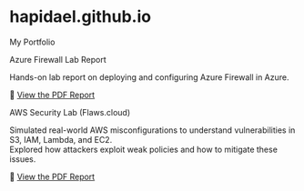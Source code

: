 # hapidael.github.io
My Portfolio 

Azure Firewall Lab Report

Hands-on lab report on deploying and configuring Azure Firewall in Azure.

📄 [View the PDF Report](./azure-firewall-lab/Azure_Firewall_Lab_Report_Hapidael_Mumbi.pdf)



AWS Security Lab (Flaws.cloud)

Simulated real-world AWS misconfigurations to understand vulnerabilities in S3, IAM, Lambda, and EC2.  
Explored how attackers exploit weak policies and how to mitigate these issues.

📄 [View the PDF Report](./aws-flaws-lab/AWS_Flaws_Lab_Report_Hapidael_Mumbi.pdf)
